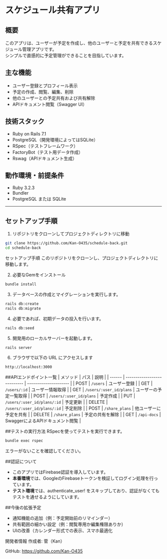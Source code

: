 # スケジュール共有アプリ

## 概要

このアプリは、ユーザーが予定を作成し、他のユーザーと予定を共有できるスケジュール管理アプリです。  
シンプルで直感的に予定管理ができることを目指しています。

## 主な機能

- ユーザー登録とプロフィール表示
- 予定の作成、閲覧、編集、削除
- 他のユーザーとの予定共有および共有解除
- APIドキュメント閲覧（Swagger UI）

## 技術スタック

- Ruby on Rails 7.1
- PostgreSQL（開発環境によってはSQLite）
- RSpec（テストフレームワーク）
- FactoryBot（テスト用データ作成）
- Rswag（APIドキュメント生成）

## 動作環境・前提条件

- Ruby 3.2.3
- Bundler
- PostgreSQL または SQLite

---

## セットアップ手順

1. リポジトリをクローンしてプロジェクトディレクトリに移動

```bash
git clone https://github.com/Kan-O435/schedule-back.git
cd schedule-back
```

セットアップ手順
このリポジトリをクローンし、プロジェクトディレクトリに移動します。

2. 必要なGemをインストール

```bash
bundle install
```

3. データベースの作成とマイグレーションを実行します。
```bash
rails db:create
rails db:migrate
```

4. 必要であれば、初期データの投入を行います。

```bash
rails db:seed
```

5. 開発用のローカルサーバーを起動します。

```bash
rails server
```

6. ブラウザで以下の URL にアクセスします

```bash
http://localhost:3000
```

##APIエンドポイント一覧
| メソッド   | パス                          | 説明                    |
| ------ | --------------------------- | --------------------- |
| POST   | `/users`                    | ユーザー登録                |
| GET    | `/users/:id`                | ユーザー情報取得              |
| GET    | `/users/:user_id/plans`     | ユーザーの予定一覧取得           |
| POST   | `/users/:user_id/plans`     | 予定作成                  |
| PUT    | `/users/:user_id/plans/:id` | 予定更新                  |
| DELETE | `/users/:user_id/plans/:id` | 予定削除                  |
| POST   | `/share_plans`              | 他ユーザーに予定を共有           |
| DELETE | `/share_plans`              | 予定の共有を解除              |
| GET    | `/api-docs`                 | SwaggerによるAPIドキュメント閲覧 |

##テストの実行方法
RSpecを使ってテストを実行できます。
```bash
bundle exec rspec
```
エラーがないことを確認してください。

##認証について
- このアプリではFirebase認証を導入しています。
- **本番環境**では、GoogleのFirebaseトークンを検証してログイン処理を行っています。
- **テスト環境**では、authenticate_user! をスキップしており、認証がなくてもテストを通せるようにしています。

##今後の拡張予定
- 通知機能の追加（例：予定開始前のリマインダー）
- 共有範囲の細かい設定（例：閲覧専用か編集権限ありか）
- UIの改善（カレンダー形式での表示、スマホ最適化

開発者情報
作成者: 菅（Kan）

GitHub: https://github.com/Kan-O435